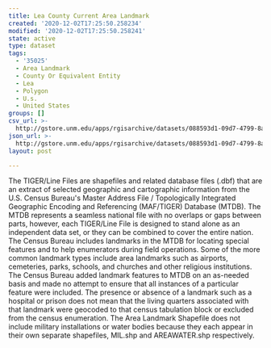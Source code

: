 ```yaml
---
title: Lea County Current Area Landmark
created: '2020-12-02T17:25:50.258234'
modified: '2020-12-02T17:25:50.258241'
state: active
type: dataset
tags:
  - '35025'
  - Area Landmark
  - County Or Equivalent Entity
  - Lea
  - Polygon
  - U.s.
  - United States
groups: []
csv_url: >-
  http://gstore.unm.edu/apps/rgisarchive/datasets/088593d1-09d7-4799-8a2f-5f1293178db7/tl_2010_35025_arealm.derived.csv
json_url: >-
  http://gstore.unm.edu/apps/rgisarchive/datasets/088593d1-09d7-4799-8a2f-5f1293178db7/tl_2010_35025_arealm.derived.json
layout: post

---
```

The TIGER/Line Files are shapefiles and related database files (.dbf) that are an extract of selected geographic and cartographic information from the U.S. Census Bureau's Master Address File / Topologically Integrated Geographic Encoding and Referencing (MAF/TIGER) Database (MTDB).  The MTDB represents a seamless national file with no overlaps or gaps between parts, however, each TIGER/Line File is designed to stand alone as an independent data set, or they can be combined to cover the entire nation.  The Census Bureau includes landmarks in the MTDB for locating special features and to help enumerators during field operations.  Some of the more common landmark types include area landmarks such as airports, cemeteries, parks, schools, and churches and other religious institutions.  The Census Bureau added landmark features to MTDB on an as-needed basis and made no attempt to ensure that all instances of a particular feature were included.  The presence or absence of a landmark such as a hospital or prison does not mean that the living quarters associated with that landmark were geocoded to that census tabulation block or excluded from the census enumeration.  The Area Landmark Shapefile does not include military installations or water bodies because they each appear in their own separate shapefiles, MIL.shp and AREAWATER.shp respectively.  

